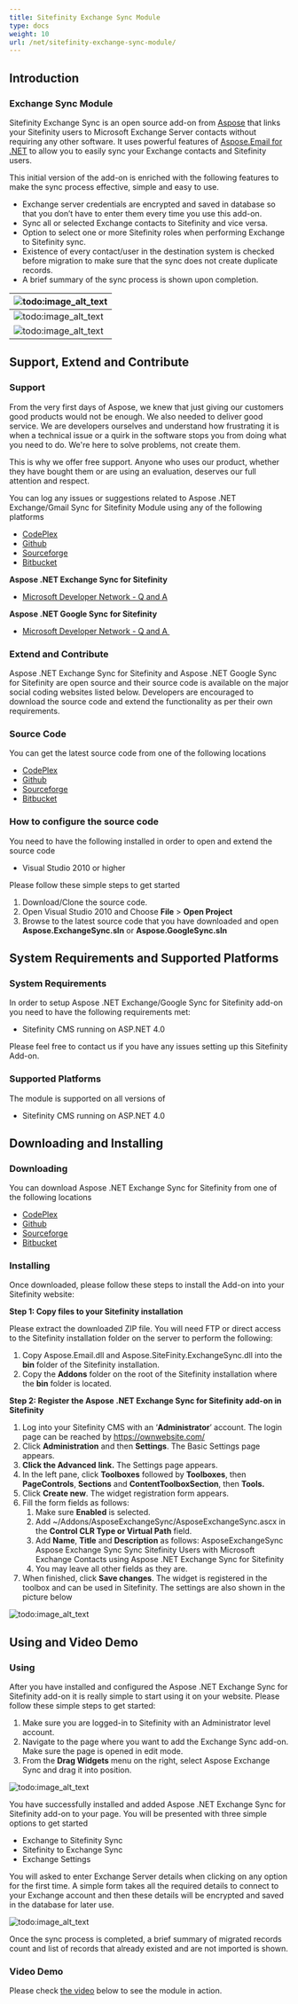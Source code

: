 ```yaml
---
title: Sitefinity Exchange Sync Module
type: docs
weight: 10
url: /net/sitefinity-exchange-sync-module/
---
```




## **Introduction**
### **Exchange Sync Module**
Sitefinity Exchange Sync is an open source add-on from [Aspose](http://www.aspose.com/) that links your Sitefinity users to Microsoft Exchange Server contacts without requiring any other software. It uses powerful features of [Aspose.Email for .NET](https://products.aspose.com/total/net) to allow you to easily sync your Exchange contacts and Sitefinity users.

This initial version of the add-on is enriched with the following features to make the sync process effective, simple and easy to use.

- Exchange server credentials are encrypted and saved in database so that you don’t have to enter them every time you use this add-on.
- Sync all or selected Exchange contacts to Sitefinity and vice versa.
- Option to select one or more Sitefinity roles when performing Exchange to Sitefinity sync.
- Existence of every contact/user in the destination system is checked before migration to make sure that the sync does not create duplicate records.
- A brief summary of the sync process is shown upon completion.

|![todo:image_alt_text](http://www.aspose.com/blogs/wp-content/uploads/2015/01/Aspose-.NET-Exchange-Sync-for-Sitefinity.png)|
| :- |
|![todo:image_alt_text](http://www.aspose.com/blogs/wp-content/uploads/2015/01/Exchange-to-Sitefinity-Sync.png)|
|![todo:image_alt_text](http://www.aspose.com/blogs/wp-content/uploads/2015/01/Sitefinity-to-Exchange-Sync.png)|
## **Support, Extend and Contribute**
### **Support**
From the very first days of Aspose, we knew that just giving our customers good products would not be enough. We also needed to deliver good service. We are developers ourselves and understand how frustrating it is when a technical issue or a quirk in the software stops you from doing what you need to do. We're here to solve problems, not create them.

This is why we offer free support. Anyone who uses our product, whether they have bought them or are using an evaluation, deserves our full attention and respect.

You can log any issues or suggestions related to Aspose .NET Exchange/Gmail Sync for Sitefinity Module using any of the following platforms

- [CodePlex ](https://archive.codeplex.com/?p=asposesitefinity)
- [Github ](https://github.com/asposemarketplace/Aspose_for_Sitefinity/issues)
- [Sourceforge ](https://sourceforge.net/p/asposesitefinity/tickets/?source=navbar)
- [Bitbucket ](https://bitbucket.org/asposemarketplace/aspose-for-sitefinity/issues?status=new&status=open)

**Aspose .NET Exchange Sync for Sitefinity**

- [Microsoft Developer Network - Q and A ](https://docs.microsoft.com/en-us/samples/browse/?redirectedfrom=MSDN-samples#content)

**Aspose .NET Google Sync for Sitefinity**

- [Microsoft Developer Network - Q and A ](https://docs.microsoft.com/en-us/samples/browse/?redirectedfrom=MSDN-samples#content)
### **Extend and Contribute**
Aspose .NET Exchange Sync for Sitefinity and Aspose .NET Google Sync for Sitefinity are open source and their source code is available on the major social coding websites listed below. Developers are encouraged to download the source code and extend the functionality as per their own requirements.
### **Source Code**
You can get the latest source code from one of the following locations

- [CodePlex ](https://archive.codeplex.com/?p=asposesitefinity)
- [Github ](https://github.com/asposemarketplace/Aspose_for_Sitefinity)
- [Sourceforge ](https://sourceforge.net/p/asposesitefinity/code/ci/master/tree/)
- [Bitbucket ](https://bitbucket.org/asposemarketplace/aspose-for-sitefinity/src)
### **How to configure the source code**
You need to have the following installed in order to open and extend the source code

- Visual Studio 2010 or higher

Please follow these simple steps to get started

1. Download/Clone the source code.
1. Open Visual Studio 2010 and Choose **File** > **Open Project**
1. Browse to the latest source code that you have downloaded and open **Aspose.ExchangeSync.sln** or **Aspose.GoogleSync.sln**
## **System Requirements and Supported Platforms**
### **System Requirements**
In order to setup Aspose .NET Exchange/Google Sync for Sitefinity add-on you need to have the following requirements met:

- Sitefinity CMS running on ASP.NET 4.0

Please feel free to contact us if you have any issues setting up this Sitefinity Add-on.
### **Supported Platforms**
The module is supported on all versions of

- Sitefinity CMS running on ASP.NET 4.0

## **Downloading and Installing**
### **Downloading**
You can download Aspose .NET Exchange Sync for Sitefinity from one of the following locations

- [CodePlex ](https://archive.codeplex.com/?p=asposesitefinity)
- [Github ](https://github.com/asposemarketplace/Aspose_for_Sitefinity/releases)
- [Sourceforge ](https://sourceforge.net/projects/asposesitefinity/files/)
- [Bitbucket ](https://bitbucket.org/asposemarketplace/aspose-for-sitefinity/downloads/)
### **Installing**
Once downloaded, please follow these steps to install the Add-on into your Sitefinity website:

**Step 1: Copy files to your Sitefinity installation**

Please extract the downloaded ZIP file. You will need FTP or direct access to the Sitefinity installation folder on the server to perform the following:

1. Copy Aspose.Email.dll and Aspose.SiteFinity.ExchangeSync.dll into the **bin** folder of the Sitefinity installation.
1. Copy the **Addons** folder on the root of the Sitefinity installation where the **bin** folder is located.

**Step 2: Register the Aspose .NET Exchange Sync for Sitefinity add-on in Sitefinity**

1. Log into your Sitefinity CMS with an ‘**Administrator**’ account. The login page can be reached by <https://ownwebsite.com/>
1. Click **Administration** and then **Settings**.
   The Basic Settings page appears.
1. **Click the Advanced** **link.** 
   The Settings page appears.
1. In the left pane, click **Toolboxes** followed by **Toolboxes**, then **PageControls**, **Sections** and **ContentToolboxSection**, then **Tools.**
1. Click **Create new**.
   The widget registration form appears.
1. Fill the form fields as follows: 
   1. Make sure **Enabled** is selected.
   1. Add ~/Addons/AsposeExchangeSync/AsposeExchangeSync.ascx in the **Control CLR Type or Virtual Path** field.
   1. Add **Name**, **Title** and **Description** as follows:
      AsposeExchangeSync
      Aspose Exchange Sync
      Sync Sitefinity Users with Microsoft Exchange Contacts using Aspose .NET Exchange Sync for Sitefinity
   1. You may leave all other fields as they are.
1. When finished, click **Save changes**.
   The widget is registered in the toolbox and can be used in Sitefinity. The settings are also shown in the picture below 

![todo:image_alt_text](http://www.aspose.com/blogs/wp-content/uploads/2015/01/How-to-use-Aspose-.NET-Exchange-Sync-for-Sitefinity.png)
## **Using and Video Demo**
### **Using**
After you have installed and configured the Aspose .NET Exchange Sync for Sitefinity add-on it is really simple to start using it on your website. Please follow these simple steps to get started:

1. Make sure you are logged-in to Sitefinity with an Administrator level account.
1. Navigate to the page where you want to add the Exchange Sync add-on. Make sure the page is opened in edit mode.
1. From the **Drag Widgets** menu on the right, select Aspose Exchange Sync and drag it into position.

![todo:image_alt_text](http://www.aspose.com/blogs/wp-content/uploads/2015/01/Using-Aspose-.NET-Exchange-Sync-for-Sitefinity.png)

You have successfully installed and added Aspose .NET Exchange Sync for Sitefinity add-on to your page. You will be presented with three simple options to get started

- Exchange to Sitefinity Sync
- Sitefinity to Exchange Sync
- Exchange Settings

You will asked to enter Exchange Server details when clicking on any option for the first time. A simple form takes all the required details to connect to your Exchange account and then these details will be encrypted and saved in the database for later use.

![todo:image_alt_text](http://www.aspose.com/blogs/wp-content/uploads/2015/01/Exchange-server-details.png)

Once the sync process is completed, a brief summary of migrated records count and list of records that already existed and are not imported is shown.
### **Video Demo**
Please check [the video](https://www.youtube.com/watch?v=56Zqc7SghEE) below to see the module in action.
